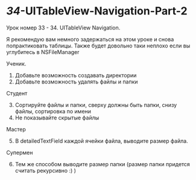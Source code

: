 # _34_-UITableView-Navigation-Part-2

Урок номер 33 - 34. UITableView Navigation. 

Я рекомендую вам немного задержаться на этом уроке и снова попрактиковать таблицы. Также будет довольно таки неплохо если вы углубитесь в NSFileManager

Ученик. 

1. Добавьте возможность создавать директории
2. Добавьте возможность удалять файлы и папки

Студент

3. Сортируйте файлы и папки, сверху должны быть папки, снизу файлы, сортировка по имени
4. Не показывайте скрытые файлы

Мастер

5. В detailedTextField каждой ячейки файла, выводите размер файла.

Супермен

6. Тем же способом выводите размер папки (размер папки придется считать рекурсивно :) )
